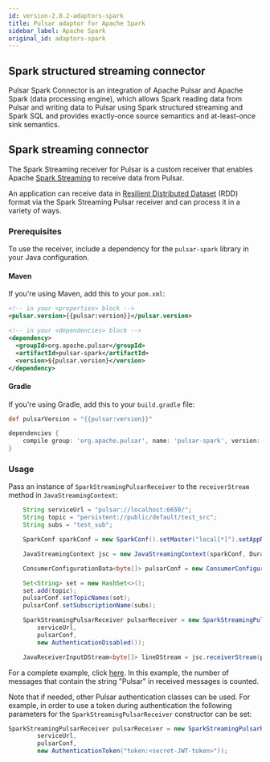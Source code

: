 ```yaml
---
id: version-2.8.2-adaptors-spark
title: Pulsar adaptor for Apache Spark
sidebar_label: Apache Spark
original_id: adaptors-spark
---
```


## Spark structured streaming connector
Pulsar Spark Connector is an integration of Apache Pulsar and Apache Spark (data processing engine), which allows Spark reading data from Pulsar and writing data to Pulsar using Spark structured streaming and Spark SQL and provides exactly-once source semantics and at-least-once sink semantics. 

## Spark streaming connector
The Spark Streaming receiver for Pulsar is a custom receiver that enables Apache [Spark Streaming](https://spark.apache.org/streaming/) to receive data from Pulsar.

An application can receive data in [Resilient Distributed Dataset](https://spark.apache.org/docs/latest/programming-guide.html#resilient-distributed-datasets-rdds) (RDD) format via the Spark Streaming Pulsar receiver and can process it in a variety of ways.

### Prerequisites

To use the receiver, include a dependency for the `pulsar-spark` library in your Java configuration.

#### Maven

If you're using Maven, add this to your `pom.xml`:

```xml
<!-- in your <properties> block -->
<pulsar.version>{{pulsar:version}}</pulsar.version>

<!-- in your <dependencies> block -->
<dependency>
  <groupId>org.apache.pulsar</groupId>
  <artifactId>pulsar-spark</artifactId>
  <version>${pulsar.version}</version>
</dependency>
```

#### Gradle

If you're using Gradle, add this to your `build.gradle` file:

```groovy
def pulsarVersion = "{{pulsar:version}}"

dependencies {
    compile group: 'org.apache.pulsar', name: 'pulsar-spark', version: pulsarVersion
}
```

### Usage

Pass an instance of `SparkStreamingPulsarReceiver` to the `receiverStream` method in `JavaStreamingContext`:

```java
    String serviceUrl = "pulsar://localhost:6650/";
    String topic = "persistent://public/default/test_src";
    String subs = "test_sub";

    SparkConf sparkConf = new SparkConf().setMaster("local[*]").setAppName("Pulsar Spark Example");

    JavaStreamingContext jsc = new JavaStreamingContext(sparkConf, Durations.seconds(60));

    ConsumerConfigurationData<byte[]> pulsarConf = new ConsumerConfigurationData();

    Set<String> set = new HashSet<>();
    set.add(topic);
    pulsarConf.setTopicNames(set);
    pulsarConf.setSubscriptionName(subs);

    SparkStreamingPulsarReceiver pulsarReceiver = new SparkStreamingPulsarReceiver(
        serviceUrl,
        pulsarConf,
        new AuthenticationDisabled());

    JavaReceiverInputDStream<byte[]> lineDStream = jsc.receiverStream(pulsarReceiver);
```

For a complete example, click [here](https://github.com/apache/pulsar-adapters/blob/master/examples/spark/src/main/java/org/apache/spark/streaming/receiver/example/SparkStreamingPulsarReceiverExample.java). In this example, the number of messages that contain the string "Pulsar" in received messages is counted.

Note that if needed, other Pulsar authentication classes can be used. For example, in order to use a token during authentication the following parameters for the `SparkStreamingPulsarReceiver` constructor can be set:
```java
SparkStreamingPulsarReceiver pulsarReceiver = new SparkStreamingPulsarReceiver(
        serviceUrl,
        pulsarConf,
        new AuthenticationToken("token:<secret-JWT-token>"));
```
